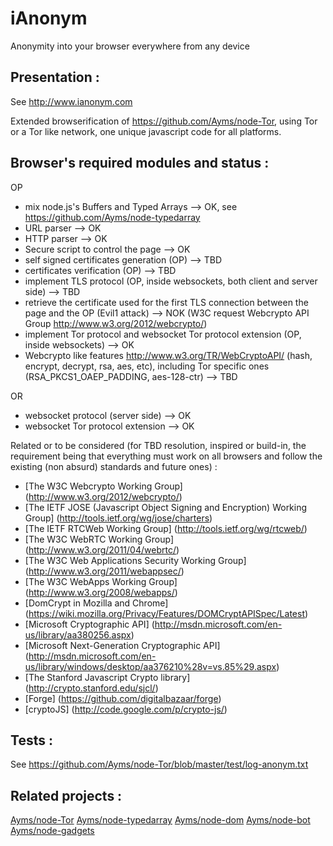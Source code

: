 iAnonym
===

Anonymity into your browser everywhere from any device

## Presentation :

See http://www.ianonym.com

Extended browserification of https://github.com/Ayms/node-Tor, using Tor or a Tor like network, one unique javascript code for all platforms.

## Browser's required modules and status :

OP
* mix node.js's Buffers and Typed Arrays --> OK, see https://github.com/Ayms/node-typedarray
* URL parser --> OK
* HTTP parser --> OK
* Secure script to control the page --> OK
* self signed certificates generation (OP) --> TBD
* certificates verification (OP) --> TBD
* implement TLS protocol (OP, inside websockets, both client and server side) --> TBD
* retrieve the certificate used for the first TLS connection between the page and the OP (Evil1 attack) --> NOK (W3C request Webcrypto API Group http://www.w3.org/2012/webcrypto/)
* implement Tor protocol and websocket Tor protocol extension (OP, inside websockets) --> OK
* Webcrypto like features http://www.w3.org/TR/WebCryptoAPI/ (hash, encrypt, decrypt, rsa, aes, etc), including Tor specific ones (RSA_PKCS1_OAEP_PADDING, aes-128-ctr) --> TBD

OR
* websocket protocol (server side) --> OK
* websocket Tor protocol extension --> OK

Related or to be considered (for TBD resolution, inspired or build-in, the requirement being that everything must work on all browsers and follow the existing (non absurd) standards and future ones) :

* [The W3C Webcrypto Working Group] (http://www.w3.org/2012/webcrypto/)
* [The IETF JOSE (Javascript Object Signing and Encryption) Working Group] (http://tools.ietf.org/wg/jose/charters)
* [The IETF RTCWeb Working Group] (http://tools.ietf.org/wg/rtcweb/)
* [The W3C WebRTC Working Group] (http://www.w3.org/2011/04/webrtc/)
* [The W3C Web Applications Security Working Group] (http://www.w3.org/2011/webappsec/)
* [The W3C WebApps Working Group] (http://www.w3.org/2008/webapps/)
* [DomCrypt in Mozilla and Chrome] (https://wiki.mozilla.org/Privacy/Features/DOMCryptAPISpec/Latest)
* [Microsoft Cryptographic API] (http://msdn.microsoft.com/en-us/library/aa380256.aspx)
* [Microsoft Next-Generation Cryptographic API] (http://msdn.microsoft.com/en-us/library/windows/desktop/aa376210%28v=vs.85%29.aspx)
* [The Stanford Javascript Crypto library] (http://crypto.stanford.edu/sjcl/)
* [Forge] (https://github.com/digitalbazaar/forge)
* [cryptoJS] (http://code.google.com/p/crypto-js/)

## Tests :

See https://github.com/Ayms/node-Tor/blob/master/test/log-anonym.txt
	
## Related projects :

[Ayms/node-Tor](https://github.com/Ayms/node-Tor)
[Ayms/node-typedarray](https://github.com/Ayms/node-typedarray)
[Ayms/node-dom](https://github.com/Ayms/node-dom)
[Ayms/node-bot](https://github.com/Ayms/node-bot)
[Ayms/node-gadgets](https://github.com/Ayms/node-gadgets)
